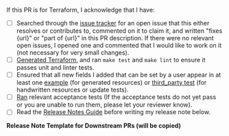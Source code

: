 <!-- Put a description of what this PR is for here, along with any references to issues that this resolves or contributes to -->




<!--
Replace each [ ] with [X] to check it. Switch to the preview view to make it easier to click on links.
These steps will speed up the review process, and we appreciate you spending time on them before sending
your code to be reviewed.
-->
If this PR is for Terraform, I acknowledge that I have:

- [ ] Searched through the [issue tracker](https://github.com/hashicorp/terraform-provider-google/issues) for an open issue that this either resolves or contributes to, commented on it to claim it, and written "fixes {url}" or "part of {url}" in this PR description. If there were no relevant open issues, I opened one and commented that I would like to work on it (not necessary for very small changes).
- [ ] [Generated Terraform](https://github.com/GoogleCloudPlatform/magic-modules#generating-downstream-tools), and ran `make test` and `make lint` to ensure it passes unit and linter tests.
- [ ] Ensured that all new fields I added that can be set by a user appear in at least one [example](https://github.com/GoogleCloudPlatform/magic-modules/tree/main/templates/terraform/examples) (for generated resources) or [third_party test](https://github.com/GoogleCloudPlatform/magic-modules/tree/main/third_party/terraform/tests) (for handwritten resources or update tests).
- [ ] [Ran](https://github.com/hashicorp/terraform-provider-google/blob/main/.github/CONTRIBUTING.md#tests) relevant acceptance tests (If the acceptance tests do not yet pass or you are unable to run them, please let your reviewer know).
- [ ] Read the [Release Notes Guide](https://github.com/GoogleCloudPlatform/magic-modules/blob/main/.ci/RELEASE_NOTES_GUIDE.md) before writing my release note below.

<!-- AUTOCHANGELOG for Downstream PRs.

Please select one of the following "release-note:" headings:
    - release-note:enhancement
    - release-note:bug
    - release-note:note
    - release-note:new-resource
    - release-note:new-datasource
    - release-note:deprecation
    - release-note:breaking-change
    - release-note:none
    
Unless you choose release-note:none, please add a release note.

See .ci/RELEASE_NOTES_GUIDE.md for writing good release notes.

You can add more release note blocks if you want more than one CHANGELOG
entry for this PR.
-->
**Release Note Template for Downstream PRs (will be copied)**

```release-note:REPLACEME

```
